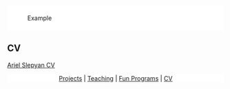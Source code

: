 <style>
body {
  background-image: url('/pictures/dict_background_white.png'); background-size: 2000px;
}
</style>

<div style="background-color:#FFFFFF; text-align:left; vertical-align: middle; padding:20px 47px;"> Example </div>



## CV

[Ariel Slepyan CV](/files/cv.pdf)

<p align="center" style="color: black; background-color: white;">
  <a href="http://arielslepyan.me/Projects">Projects</a> |
  <a href="http://arielslepyan.me/Teaching">Teaching</a> |
  <a href="http://arielslepyan.me/Fun">Fun Programs</a> |
  <a href="http://arielslepyan.me/CV">CV</a> 
</p>
